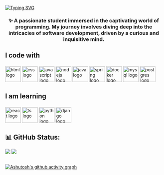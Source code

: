 
<a href="https://git.io/typing-svg"><img src="https://readme-typing-svg.demolab.com?font=Arial&size=35&duration=3000&pause=1000&color=fffcfc&background=FFA8E400&center=true&vCenter=true&repeat=false&random=false&width=1000&height=100&lines=Hi+my+name+is+Gustavo;I'm+studying+systems+analysis+and+development;I'm+always+learning+something+new;Here+I+record+everything+I+do;Be+welcome+to+my+GitHub!" alt="Typing SVG" /></a>


<h3 align="center">✨ A passionate student immersed in the captivating world of programming. My journey involves diving deep into the intricacies of software development, driven by a curious and inquisitive mind.</h3>

###

<h2 align="left">I code with</h2>

###

<div align="left">
  <img src="https://skillicons.dev/icons?i=html" height="50" alt="html logo"  />
  <img src="https://skillicons.dev/icons?i=css" height="50" alt="css logo"  />
  <img src="https://skillicons.dev/icons?i=js" height="50" alt="javascript logo"  />
  <img src="https://skillicons.dev/icons?i=nodejs" height="50" alt="nodejs logo"  />
  <img src="https://skillicons.dev/icons?i=java" height="50" alt="java logo"  />
   <img src="https://skillicons.dev/icons?i=spring" height="50" alt="spring logo"  />
  <img src="https://skillicons.dev/icons?i=docker" height="50" alt="docker logo"  />
  <img src="https://skillicons.dev/icons?i=mysql" height="50" alt="mysql logo"  />
  <img src="https://skillicons.dev/icons?i=postgres" height="50" alt="postgres logo"  />
</div>

###

<h2 align="left">I am learning</h2>

###

<div align="left">
  <img src="https://skillicons.dev/icons?i=react" height="50" alt="react logo"  />
  <img src="https://skillicons.dev/icons?i=ts" height="50" alt="ts logo"  />
  <img src="https://skillicons.dev/icons?i=py" height="50" alt="python logo"  />
  <img src="https://skillicons.dev/icons?i=django" height="50" alt="django logo"  />
</div>


###



<h2 align="left">📊 GitHub Status:</h2>

  ![](https://github-readme-streak-stats.herokuapp.com/?user=GustavoRizerioDev&theme=tokyonight&hide_border=false)
  ![](https://github-readme-stats.vercel.app/api/top-langs/?username=GustavoRizerioDev&theme=tokyonight&hide_border=false&include_all_commits=true&count_private=false&layout=compact)


 ##
 [![Ashutosh's github activity graph](https://github-readme-activity-graph.vercel.app/graph?username=GustavoRizerioDev&theme=tokyo-night)](https://github.com/ashutosh00710/github-readme-activity-graph)

##

